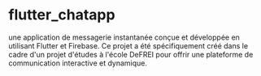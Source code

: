 # flutter_chatapp
 une application de messagerie instantanée conçue et développée en utilisant Flutter et Firebase. Ce projet a été spécifiquement créé dans le cadre d'un projet d'études à l'école DeFREI pour offrir une plateforme de communication interactive et dynamique.
